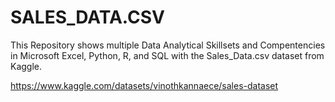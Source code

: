 # SALES_DATA.CSV
This Repository shows multiple Data Analytical Skillsets and Compentencies in Microsoft Excel, Python, R, and SQL with the Sales_Data.csv dataset from Kaggle.

https://www.kaggle.com/datasets/vinothkannaece/sales-dataset


